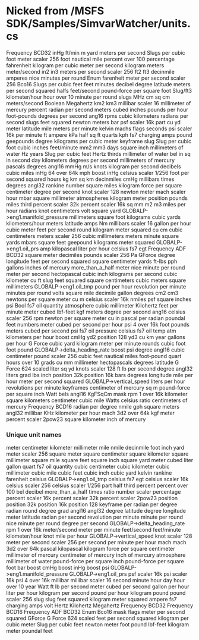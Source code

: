 # Nicked from /MSFS SDK/Samples/SimvarWatcher/units.cs
Frequency BCD32
inHg
ft/min
m
yard
meters per second
Slugs per cubic foot
meter scaler 256
foot
nautical mile
percent over 100
percentage
fahrenheit
kilogram per cubic meter
per second
kilogram meters
meter/second
in2
in3
meters per second scaler 256
ft2
ft3
decinmile
amperes
nice minutes per round
Enum
farenheit
meter per second scaler 256
Bco16
Slugs per cubic feet
feet
minutes
decibel
degree latitude
meters per second squared
halfs
feet/second
pound-force per square foot
Slug/ft3
kilometer/hour
hour over 10
minute per round
slugs
MHz
cm
sq cm
meters/second
Boolean
Megahertz
km2
km3
millibar scaler 16
millimeter of mercury
percent
radian per second
meters cubed
inches
pounds per hour
foot-pounds
degrees per second ang16
rpms
cubic kilometers
radians per second
slugs feet squared
newton meters
bar
psf scaler 16k
part
cu yd
meter latitude
mile
meters per minute
kelvin
machs
flags
seconds
psi scaler 16k
per minute
ft
ampere
kPa
half
sq ft
quarts
kph
fs7 charging amps
pound
geepounds
degree
kilograms per cubic meter
keyframe
slug
Slug per cubic foot
cubic inches
feet/minute
mm2
mm3
days
square inch
millimeters of water
Hz
years
Slug per cubic feet
Hertz
thirds
millimeter of water
bel
in
sq in
second
day
kilometers
degrees per second
millimeters of mercury
pascals
degrees angl16
mmHg
m/s
knots
kilogram per second
decibels
cubic miles
inHg 64 over 64k
mph
boost inHg
celsius scaler 1/256
foot per second squared
hours
kg
km
sq km
decinmiles
cmHg
millibars
times
degrees angl32
rankine
number
square miles
kilogram force per square centimeter
degree per second
knot scaler 128
newton meter
mach
scaler
hour
mbar
square millimeter
atmospheres
kilogram meter
position
pounds
miles
third
percent scaler 32k
percent scaler 16k
sq mm
m2
m3
miles per hour
radians
knot
centimeters
volt
square yard
GLOBALP->eng1.manifold_pressure
millimeters
square foot
kilograms
cubic yards
kilometers/hour
meters latitude
amps
Nm
millibars scaler 16
gallon per hour
cubic meter
feet per second
round
kilogram meter squared
cu cm
cubic centimeters
meters scaler 256
cubic millimeters
meters
minute
square yards
mbars
square feet
geepound
kilograms meter squared
GLOBALP->eng1.oil_prs
amp
kilopascal
liter per hour
celsius fs7 egt
Frequency ADF BCD32
square meter
decimiles
pounds scaler 256
Pa
GForce
degree longitude
feet per second squared
square centimeter
yards
ft-lbs
pph
gallons
inches of mercury
more_than_a_half
meter
nice minute per round
meter per second
hectopascal
cubic inch
kilograms per second
cubic kilometer
cu ft
slug feet squared
square centimeters
cubic meters
square millimeters
GLOBALP->eng1.oil_tmp
pound per hour
revolution per minute
minutes per round
volts
square mile
decimile
gallon
degrees
cm2
cm3
newtons per square meter
cu m
celsius scaler 16k
nmiles
psf
square inches
psi
Bool
fs7 oil quantity
atmosphere
cubic millimeter
Kilohertz
feet per minute
meter cubed
lbf-feet
kgf meters
degree per second ang16
celsius scaler 256
rpm
newton per square meter
cu in
pascal
per radian
poundal feet
numbers
meter cubed per second
per hour
psi 4 over 16k
foot pounds
meters cubed per second
psi fs7 oil pressure
celsius fs7 oil temp
atm
kilometers per hour
boost cmHg
yd2
position 128
yd3
cu km
year
gallons per hour
G Force
cubic yard
kilogram
meter per minute
rounds
cubic foot
foot pound
GLOBALP->delta_heading_rate
boost psi
degree angl16
cubic centimeter
pound scaler 256
cubic feet
nautical miles
foot-pound
quart
hours over 10
grads
cu mm
millimeter
hectopascals
degrees latitude
G Force 624 scaled
liter
sq yd
knots scaler 128
ft lb per second
degree angl32
liters
grad
lbs
inch
position 32k
position 16k
bars
degrees longitude
mile per hour
meter per second squared
GLOBALP->vertical_speed
liters per hour
revolutions per minute
keyframes
centimeter of mercury
sq m
pound-force per square inch
Watt
bels
angl16
KgFSqCm
mask
rpm 1 over 16k
kilometer
square kilometers
centimeter
cubic mile
Watts
celsius
ratio
centimeters of mercury
Frequency BCD16
radian
per degree
nmile
gph
square meters
angl32
millibar
KHz
kilometer per hour
mach 3d2 over 64k
kgf meter
percent scaler 2pow23
square kilometer
inch of mercury

### Unique unit names
meter
centimeter
kilometer
millimeter
mile
nmile
decinmile
foot
inch
yard
meter scaler 256
square meter
square centimeter
square kilometer
square millimeter
square mile
square feet
square inch
square yard
meter cubed
liter
gallon
quart
fs7 oil quantity
cubic centimeter
cubic kilometer
cubic millimeter
cubic mile
cubic feet
cubic inch
cubic yard
kelvin
rankine
farenheit
celsius
GLOBALP->eng1.oil_tmp
celsius fs7 egt
celsius scaler 16k
celsius scaler 256
celsius scaler 1/256
part
half
third
percent
percent over 100
bel
decibel
more_than_a_half
times
ratio
number
scaler
percentage
percent scaler 16k
percent scaler 32k
percent scaler 2pow23
position
position 32k
position 16k
position 128
keyframe
per radian
per degree
radian
round
degree
grad
angl16
angl32
degree latitude
degree longitude
meter latitude
radian per second
revolution per minute
minute per round
nice minute per round
degree per second
GLOBALP->delta_heading_rate
rpm 1 over 16k
meter/second
meter per minute
feet/second
feet/minute
kilometer/hour
knot
mile per hour
GLOBALP->vertical_speed
knot scaler 128
meter per second scaler 256
per second
per minute
per hour
mach
mach 3d2 over 64k
pascal
kilopascal
kilogram force per square centimeter
millimeter of mercury
centimeter of mercury
inch of mercury
atmosphere
millimeter of water
pound-force per square inch
pound-force per square foot
bar
boost cmHg
boost inHg
boost psi
GLOBALP->eng1.manifold_pressure
GLOBALP->eng1.oil_prs
psf scaler 16k
psi scaler 16k
psi 4 over 16k
millibar
millibar scaler 16
second
minute
hour
day
hour over 10
year
Watt
ft lb per second
meter cubed per second
gallon per hour
liter per hour
kilogram per second
pound per hour
kilogram
pound
pound scaler 256
slug
slug feet squared
kilogram meter squared
ampere
fs7 charging amps
volt
Hertz
Kilohertz
Megahertz
Frequency BCD32
Frequency BCD16
Frequency ADF BCD32
Enum
Bco16
mask
flags
meter per second squared
GForce
G Force 624 scaled
feet per second squared
kilogram per cubic meter
Slug per cubic feet
newton meter
foot pound
lbf-feet
kilogram meter
poundal feet
